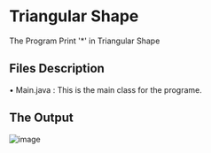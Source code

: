 # Triangular Shape

The Program Print '*' in Triangular Shape

## Files Description

• Main.java : This is the main class for the programe.

## The Output 

![image](https://user-images.githubusercontent.com/105172397/233026332-f1fed4d3-317c-48d1-a741-c42bbe173eff.png)

